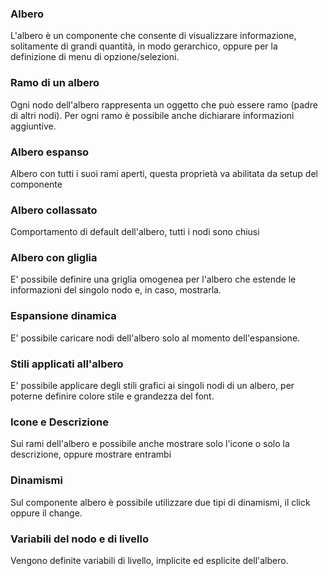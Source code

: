 ### **Albero**

L'albero è un componente che consente di visualizzare informazione, solitamente di grandi quantità, in modo gerarchico, oppure per la definizione di menu di opzione/selezioni.

### **Ramo di un albero**

Ogni nodo dell'albero rappresenta un oggetto che può essere ramo (padre di altri nodi). Per ogni ramo è possibile anche dichiarare informazioni aggiuntive.

### **Albero espanso**

Albero con tutti i suoi rami aperti, questa proprietà va abilitata da setup del componente

### **Albero collassato**

Comportamento di default dell'albero, tutti i nodi sono chiusi

### **Albero con gliglia**

E' possibile definire una griglia omogenea per l'albero che estende le informazioni del singolo nodo e, in caso, mostrarla.

### **Espansione dinamica**

E' possibile caricare nodi dell'albero solo al momento dell'espansione.

### **Stili applicati all'albero**

E' possibile applicare degli stili grafici ai singoli nodi di un albero, per poterne definire colore stile e grandezza del font.

### **Icone e Descrizione**

Sui rami dell'albero e possibile anche mostrare solo l'icone o solo la descrizione, oppure mostrare entrambi

### **Dinamismi**

Sul componente albero è possibile utilizzare due tipi di dinamismi, il click oppure il change.

### **Variabili del nodo e di livello**

Vengono definite variabili di livello, implicite ed esplicite dell'albero.
